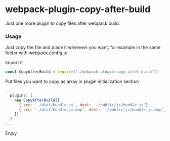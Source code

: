 # webpack-plugin-copy-after-build
Just one more plugin to copy files after webpack build.

### Usage
Just copy the file and place it wherever you want, for example in the same folder with webpack.config.js

Import it
```Javascript
const CopyAfterBuild = require('./webpack-plugin-copy-after-build');
```
Put files you want to copy as array in plugin initialization section

```Javascript
...
  plugins: [
    new CopyAfterBuild([
      { src: './dist/bundle.js', dest: './public/js/bundle.js'},
      { src: './dist/bundle.js.map', dest: './public/js/bundle.js.map'}
    ])
  ]
...  
```
Enjoy
